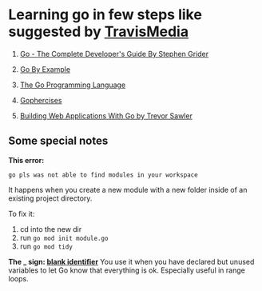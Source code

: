 # Learning go in few steps like suggested by [TravisMedia](https://www.youtube.com/watch?v=_6Kvp03srKc&list=PL22QEtzSG4EURqpYaWUJJF64Vbck7WQfA&index=3)

1. [Go - The Complete Developer's Guide By Stephen Grider](https://geni.us/fDTKmK)

2. [Go By Example](https://gobyexample.com/)

3. [The Go Programming Language](https://amzn.to/3At4apj)

4. [Gophercises](https://gophercises.com/)

5. [Building Web Applications With Go by Trevor Sawler](https://geni.us/40uDc6x)

## Some special notes

**This error:**

```error
go pls was not able to find modules in your workspace
```

It happens when you create a new module with a new folder inside of an existing project directory.

To fix it:

1. cd into the new dir
2. run `go mod init module.go`
3. run `go mod tidy`

**The \_ sign: [blank identifier](https://go.dev/doc/effective_go#blank)**
You use it when you have declared but unused variables to let Go know that everything is ok. Especially useful in range loops.

